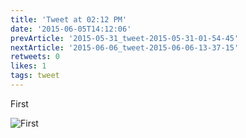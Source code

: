 ```yaml
---
title: 'Tweet at 02:12 PM'
date: '2015-06-05T14:12:06'
prevArticle: '2015-05-31_tweet-2015-05-31-01-54-45'
nextArticle: '2015-06-06_tweet-2015-06-06-13-37-15'
retweets: 0
likes: 1
tags: tweet
---
```

First

![First](/images/insta_10.jpg "First")